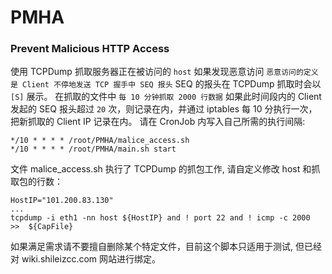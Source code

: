 # PMHA
### Prevent Malicious HTTP Access
使用 TCPDump 抓取服务器正在被访问的 `host` 如果发现恶意访问 `恶意访问的定义是 Client 不停地发送 TCP 握手中 SEQ 报头` SEQ 的报头在 TCPDump 抓取时会以 `[S]` 展示。
在抓取的文件中 `每 10 分钟抓取 2000 行数据` 如果此时间段内的 Client 发起的 SEQ 报头超过 `20` 次，则记录在内，并通过 iptables 每 10 分执行一次，把新抓取的 Client IP 记录在内。
请在 CronJob 内写入自己所需的执行间隔:
```
*/10 * * * * /root/PMHA/malice_access.sh
*/10 * * * * /root/PMHA/main.sh start
```
文件 malice_access.sh 执行了 TCPDump 的抓包工作, 请自定义修改 host 和抓取包的行数：
```
HostIP="101.200.83.130"
...
tcpdump -i eth1 -nn host ${HostIP} and ! port 22 and ! icmp -c 2000  >>  ${CapFile}
```
如果满足需求请不要擅自删除某个特定文件，目前这个脚本只适用于测试, 但已经对 wiki.shileizcc.com 网站进行绑定。
